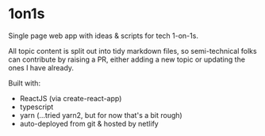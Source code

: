 # 1on1s
Single page web app with ideas &amp; scripts for tech 1-on-1s.

All topic content is split out into tidy markdown files, so semi-technical folks can contribute by raising a PR, either adding a new topic or updating the ones I have already.

Built with:
* ReactJS (via create-react-app)
* typescript
* yarn (...tried yarn2, but for now that's a bit rough)
* auto-deployed from git & hosted by netlify
